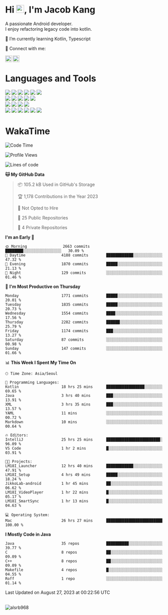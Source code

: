 # Hi <img src="https://media.giphy.com/media/hvRJCLFzcasrR4ia7z/giphy.gif" width="25px">, I'm Jacob Kang
A passionate Android developer.
</br>
I enjoy refactoring legacy code into kotlin.

🌱 I’m currently learning Kotlin, Typescript

🤝 Connect with me:

<a href="https://www.linkedin.com/in/minkyu-kang-b7477b1b2/"><img align="left" src="https://raw.githubusercontent.com/yushi1007/yushi1007/main/images/linkedin.svg" alt="Minkyu Kang | LinkedIn" width="21px"/></a>
<a href="https://www.instagram.com/_jacob_kang/"><img align="left" src="https://raw.githubusercontent.com/yushi1007/yushi1007/main/images/instagram.svg" alt="Jacob Kang | Instagram" width="21px"/></a>

</br>

# Languages and Tools

<div align="left">
<img src="https://img.shields.io/badge/java-007396?logo=java&logoColor=white"/>
<img src="https://img.shields.io/badge/kotlin-7F52FF?logo=kotlin&logoColor=white"/>
<img src="https://img.shields.io/badge/python-3776AB?logo=python&logoColor=white"/>
<img src="https://img.shields.io/badge/bash shell-4EAA25?logo=gnubash&logoColor=white"/>
<img src="https://img.shields.io/badge/c-A8B9CC?logo=c&logoColor=white"/>
<img src="https://img.shields.io/badge/c++-00599C?logo=c%2b%2b&logoColor=white"/>
</div>
<div align="left">
<img src="https://img.shields.io/badge/git-F05032?logo=git&logoColor=white"/>
<img src="https://img.shields.io/badge/github-181717?logo=github&logoColor=white"/>
<img src="https://img.shields.io/badge/mysql-4479A1?logo=mysql&logoColor=white"/>
<img src="https://img.shields.io/badge/sqlite-003B57?logo=sqlite&logoColor=white"/>
<img src="https://img.shields.io/badge/amazon AWS-232F3E?logo=amazonaws&logoColor=white"/>
</div>
<div align="left">
<img src="https://img.shields.io/badge/android-3DDC84?logo=android&logoColor=white"/>
<img src="https://img.shields.io/badge/linux-FCC624?logo=linux&logoColor=white"/>
<img src="https://img.shields.io/badge/flask-000000?logo=flask&logoColor=white"/>
<img src="https://img.shields.io/badge/arduino-00979D?logo=arduino&logoColor=white"/>
</div>
<div align="left">
<img src="https://img.shields.io/badge/slack-4A154B?logo=slack&logoColor=white"/>
<img src="https://img.shields.io/badge/notion-000000?logo=notion&logoColor=white"/>
<img src="https://img.shields.io/badge/jira-0052CC?logo=jira&logoColor=white"/>
<img src="https://img.shields.io/badge/postman-FF6C37?logo=postman&logoColor=white"/>
<img src="https://img.shields.io/badge/intellij-000000?logo=intellijidea&logoColor=white"/>
<img src="https://img.shields.io/badge/pycharm-000000?logo=pycharm&logoColor=white"/>
</div>

# WakaTime

<!--START_SECTION:waka-->
![Code Time](http://img.shields.io/badge/Code%20Time-2%2C917%20hrs%204%20mins-blue)

![Profile Views](http://img.shields.io/badge/Profile%20Views-0-blue)

![Lines of code](https://img.shields.io/badge/From%20Hello%20World%20I%27ve%20Written-5.1%20million%20lines%20of%20code-blue)

**🐱 My GitHub Data** 

> 📦 105.2 kB Used in GitHub's Storage 
 > 
> 🏆 1,178 Contributions in the Year 2023
 > 
> 🚫 Not Opted to Hire
 > 
> 📜 25 Public Repositories 
 > 
> 🔑 4 Private Repositories 
 > 
**I'm an Early 🐤** 

```text
🌞 Morning                2663 commits        ████████░░░░░░░░░░░░░░░░░   30.09 % 
🌆 Daytime                4188 commits        ████████████░░░░░░░░░░░░░   47.32 % 
🌃 Evening                1870 commits        █████░░░░░░░░░░░░░░░░░░░░   21.13 % 
🌙 Night                  129 commits         ░░░░░░░░░░░░░░░░░░░░░░░░░   01.46 % 
```
📅 **I'm Most Productive on Thursday** 

```text
Monday                   1771 commits        █████░░░░░░░░░░░░░░░░░░░░   20.01 % 
Tuesday                  1835 commits        █████░░░░░░░░░░░░░░░░░░░░   20.73 % 
Wednesday                1554 commits        ████░░░░░░░░░░░░░░░░░░░░░   17.56 % 
Thursday                 2282 commits        ██████░░░░░░░░░░░░░░░░░░░   25.79 % 
Friday                   1174 commits        ███░░░░░░░░░░░░░░░░░░░░░░   13.27 % 
Saturday                 87 commits          ░░░░░░░░░░░░░░░░░░░░░░░░░   00.98 % 
Sunday                   147 commits         ░░░░░░░░░░░░░░░░░░░░░░░░░   01.66 % 
```


📊 **This Week I Spent My Time On** 

```text
🕑︎ Time Zone: Asia/Seoul

💬 Programming Languages: 
Kotlin                   18 hrs 25 mins      █████████████████░░░░░░░░   69.65 % 
Java                     3 hrs 40 mins       ███░░░░░░░░░░░░░░░░░░░░░░   13.91 % 
XML                      3 hrs 35 mins       ███░░░░░░░░░░░░░░░░░░░░░░   13.57 % 
YAML                     11 mins             ░░░░░░░░░░░░░░░░░░░░░░░░░   00.72 % 
Markdown                 10 mins             ░░░░░░░░░░░░░░░░░░░░░░░░░   00.64 % 

🔥 Editors: 
IntelliJ                 25 hrs 25 mins      ████████████████████████░   96.09 % 
VS Code                  1 hr 2 mins         █░░░░░░░░░░░░░░░░░░░░░░░░   03.91 % 

🐱‍💻 Projects: 
LM18I_Launcher           12 hrs 40 mins      ████████████░░░░░░░░░░░░░   47.91 % 
LM18I_Setup              4 hrs 49 mins       █████░░░░░░░░░░░░░░░░░░░░   18.24 % 
JikkoLab-android         1 hr 45 mins        ██░░░░░░░░░░░░░░░░░░░░░░░   06.62 % 
LM18I_VideoPlayer        1 hr 22 mins        █░░░░░░░░░░░░░░░░░░░░░░░░   05.17 % 
LM18I_SmartSync          1 hr 13 mins        █░░░░░░░░░░░░░░░░░░░░░░░░   04.63 % 

💻 Operating System: 
Mac                      26 hrs 27 mins      █████████████████████████   100.00 % 
```

**I Mostly Code in Java** 

```text
Java                     35 repos            ██████████░░░░░░░░░░░░░░░   39.77 % 
C                        8 repos             ██░░░░░░░░░░░░░░░░░░░░░░░   09.09 % 
C++                      8 repos             ██░░░░░░░░░░░░░░░░░░░░░░░   09.09 % 
Makefile                 4 repos             █░░░░░░░░░░░░░░░░░░░░░░░░   04.55 % 
Roff                     1 repo              ░░░░░░░░░░░░░░░░░░░░░░░░░   01.14 % 
```




 Last Updated on August 27, 2023 at 00:22:56 UTC
<!--END_SECTION:waka-->

</br>

<div align="left">
<img align="left" src="https://github-readme-stats.vercel.app/api/top-langs?username=alsrb968&show_icons=true&locale=en&layout=compact&theme=dark" alt="alsrb968" />
</div>
